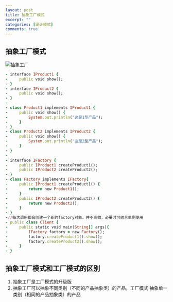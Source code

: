```yaml
---
layout: post
title: 抽象工厂模式
excerpt: ""
categories: [设计模式]
comments: true
---
```

## 抽象工厂模式

![抽象工厂](http://hi.csdn.net/attachment/201203/16/0_1331859200u1VV.gif)
```ruby 
- interface IProduct1 {
-     public void show();
- }
- interface IProduct2 {
-     public void show();
- }
-
- class Product1 implements IProduct1 {
-     public void show() {
-         System.out.println("这是1型产品");
-     }
- }
- class Product2 implements IProduct2 {
-     public void show() {
-         System.out.println("这是2型产品");
-     }
- }
-
- interface IFactory {
-     public IProduct1 createProduct1();
-     public IProduct2 createProduct2();
- }
- class Factory implements IFactory{
-     public IProduct1 createProduct1() {
-         return new Product1();
-     }
-     public IProduct2 createProduct2() {
-         return new Product2();
-     }
- }
-//每次调用都会创建一个新的factory对象，并不高效，必要时可结合单例使用
- public class Client {
-     public static void main(String[] args){
-         IFactory factory = new Factory();
-         factory.createProduct1().show();
-         factory.createProduct2().show();
-     }
- }
```
## 抽象工厂模式和工厂模式的区别      
1. 抽象工厂是工厂模式的升级版    
2. 抽象工厂可以抽象不同类别（不同的产品抽象类）的产品，工厂模式 抽象单一类别（相同的产品抽象类）的产品